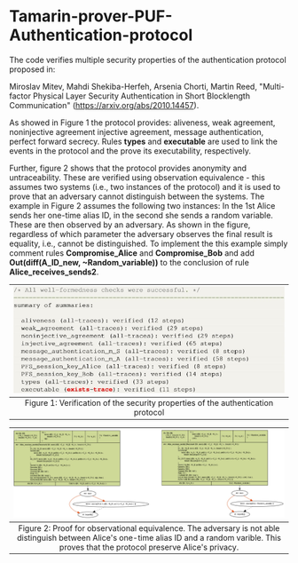 # Tamarin-prover-PUF-Authentication-protocol
The code verifies multiple security properties of the authentication protocol proposed in:

Miroslav Mitev, Mahdi Shekiba-Herfeh, Arsenia Chorti, Martin Reed, "Multi-factor Physical Layer Security Authentication in Short Blocklength Communication" (https://arxiv.org/abs/2010.14457).

As showed in Figure 1 the protocol provides: aliveness, weak agreement, noninjective agreement injective agreement, message authentication, perfect forward secrecy. Rules **types** and **executable** are used to link the events in the protocol and the prove its executability, respectively.

Further, figure 2 shows that the protocol provides anonymity and untraceability. These are verified using observation equivalence - this assumes two systems (i.e., two instances of the protocol) and it is used to prove that an adversary cannot distinguish between the systems. The example in Figure 2 assumes the following two instances: In the 1st Alice sends her one-time alias ID, in the second she sends a random variable. These are then observed by an adversary. As shown in the figure, regardless of which parameter the adversary observes the final result is equality, i.e., cannot be distinguished. To implement the this example simply comment rules **Compromise_Alice** and **Compromise_Bob** and add **Out(diff(A_ID_new, ~Random_variable))** to the conclusion of rule **Alice_receives_sends2**.

| ![](</images/PropertyVerification.jpg>) | 
|:--:| 
|Figure 1: Verification of the security properties of the authentication protocol|


| ![](</images/Observation_equivalence.jpg>) |
|:--:|
|Figure 2: Proof for observational equivalence. The adversary is not able distinguish between Alice's one-time alias ID and a random varible. This proves that the protocol preserve Alice's privacy.|
